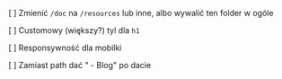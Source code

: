 [ ] Zmienić `/doc` na `/resources` lub inne, albo wywalić ten folder w ogóle

[ ] Customowy (większy?) tyl dla `h1`

[ ] Responsywność dla mobilki

[ ] Zamiast path dać " - Blog" po dacie
